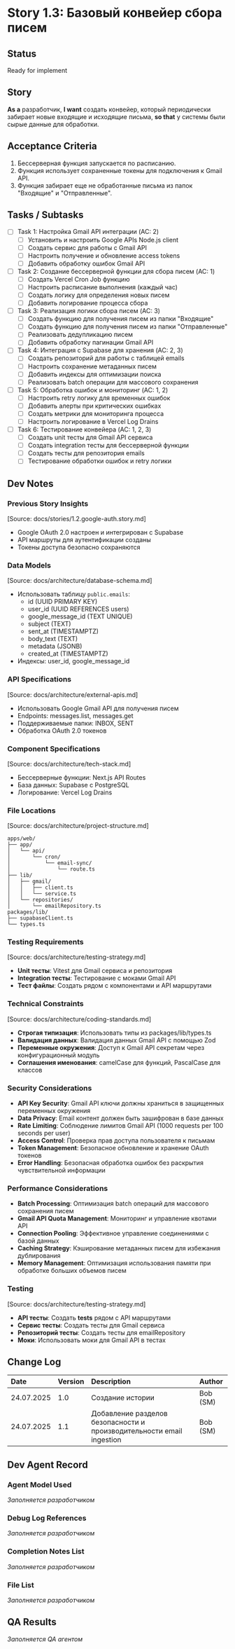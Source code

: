 # Story 1.3: Базовый конвейер сбора писем

## Status
Ready for implement

## Story
**As a** разработчик,
**I want** создать конвейер, который периодически забирает новые входящие и исходящие письма,
**so that** у системы были сырые данные для обработки.

## Acceptance Criteria
1. Бессерверная функция запускается по расписанию.
2. Функция использует сохраненные токены для подключения к Gmail API.
3. Функция забирает еще не обработанные письма из папок "Входящие" и "Отправленные".

## Tasks / Subtasks
- [ ] Task 1: Настройка Gmail API интеграции (AC: 2)
  - [ ] Установить и настроить Google APIs Node.js client
  - [ ] Создать сервис для работы с Gmail API
  - [ ] Настроить получение и обновление access tokens
  - [ ] Добавить обработку ошибок Gmail API
- [ ] Task 2: Создание бессерверной функции для сбора писем (AC: 1)
  - [ ] Создать Vercel Cron Job функцию
  - [ ] Настроить расписание выполнения (каждый час)
  - [ ] Создать логику для определения новых писем
  - [ ] Добавить логирование процесса сбора
- [ ] Task 3: Реализация логики сбора писем (AC: 3)
  - [ ] Создать функцию для получения писем из папки "Входящие"
  - [ ] Создать функцию для получения писем из папки "Отправленные"
  - [ ] Реализовать дедупликацию писем
  - [ ] Добавить обработку пагинации Gmail API
- [ ] Task 4: Интеграция с Supabase для хранения (AC: 2, 3)
  - [ ] Создать репозиторий для работы с таблицей emails
  - [ ] Настроить сохранение метаданных писем
  - [ ] Добавить индексы для оптимизации поиска
  - [ ] Реализовать batch операции для массового сохранения
- [ ] Task 5: Обработка ошибок и мониторинг (AC: 1, 2)
  - [ ] Настроить retry логику для временных ошибок
  - [ ] Добавить алерты при критических ошибках
  - [ ] Создать метрики для мониторинга процесса
  - [ ] Настроить логирование в Vercel Log Drains
- [ ] Task 6: Тестирование конвейера (AC: 1, 2, 3)
  - [ ] Создать unit тесты для Gmail API сервиса
  - [ ] Создать integration тесты для бессерверной функции
  - [ ] Создать тесты для репозитория emails
  - [ ] Тестирование обработки ошибок и retry логики

## Dev Notes

### Previous Story Insights
[Source: docs/stories/1.2.google-auth.story.md]
- Google OAuth 2.0 настроен и интегрирован с Supabase
- API маршруты для аутентификации созданы
- Токены доступа безопасно сохраняются

### Data Models
[Source: docs/architecture/database-schema.md]
- Использовать таблицу `public.emails`:
  - id (UUID PRIMARY KEY)
  - user_id (UUID REFERENCES users)
  - google_message_id (TEXT UNIQUE)
  - subject (TEXT)
  - sent_at (TIMESTAMPTZ)
  - body_text (TEXT)
  - metadata (JSONB)
  - created_at (TIMESTAMPTZ)
- Индексы: user_id, google_message_id

### API Specifications
[Source: docs/architecture/external-apis.md]
- Использовать Google Gmail API для получения писем
- Endpoints: messages.list, messages.get
- Поддерживаемые папки: INBOX, SENT
- Обработка OAuth 2.0 токенов

### Component Specifications
[Source: docs/architecture/tech-stack.md]
- Бессерверные функции: Next.js API Routes
- База данных: Supabase с PostgreSQL
- Логирование: Vercel Log Drains

### File Locations
[Source: docs/architecture/project-structure.md]
```
apps/web/
├── app/
│   └── api/
│       └── cron/
│           └── email-sync/
│               └── route.ts
├── lib/
│   ├── gmail/
│   │   ├── client.ts
│   │   └── service.ts
│   └── repositories/
│       └── emailRepository.ts
packages/lib/
├── supabaseClient.ts
└── types.ts
```

### Testing Requirements
[Source: docs/architecture/testing-strategy.md]
- **Unit тесты**: Vitest для Gmail сервиса и репозитория
- **Integration тесты**: Тестирование с моками Gmail API
- **Тест файлы**: Создать рядом с компонентами и API маршрутами

### Technical Constraints
[Source: docs/architecture/coding-standards.md]
- **Строгая типизация**: Использовать типы из packages/lib/types.ts
- **Валидация данных**: Валидация данных Gmail API с помощью Zod
- **Переменные окружения**: Доступ к Gmail API секретам через конфигурационный модуль
- **Соглашения именования**: camelCase для функций, PascalCase для классов

### Security Considerations
- **API Key Security**: Gmail API ключи должны храниться в защищенных переменных окружения
- **Data Privacy**: Email контент должен быть зашифрован в базе данных
- **Rate Limiting**: Соблюдение лимитов Gmail API (1000 requests per 100 seconds per user)
- **Access Control**: Проверка прав доступа пользователя к письмам
- **Token Management**: Безопасное обновление и хранение OAuth токенов
- **Error Handling**: Безопасная обработка ошибок без раскрытия чувствительной информации

### Performance Considerations
- **Batch Processing**: Оптимизация batch операций для массового сохранения писем
- **Gmail API Quota Management**: Мониторинг и управление квотами API
- **Connection Pooling**: Эффективное управление соединениями с базой данных
- **Caching Strategy**: Кэширование метаданных писем для избежания дублирования
- **Memory Management**: Оптимизация использования памяти при обработке больших объемов писем

### Testing
[Source: docs/architecture/testing-strategy.md]
- **API тесты**: Создать __tests__ рядом с API маршрутами
- **Сервис тесты**: Создать тесты для Gmail сервиса
- **Репозиторий тесты**: Создать тесты для emailRepository
- **Моки**: Использовать моки для Gmail API в тестах

## Change Log
| Date | Version | Description | Author |
| :---- | :---- | :---- | :---- |
| 24.07.2025 | 1.0 | Создание истории | Bob (SM) |
| 24.07.2025 | 1.1 | Добавление разделов безопасности и производительности email ingestion | Bob (SM) |

## Dev Agent Record

### Agent Model Used
*Заполняется разработчиком*

### Debug Log References
*Заполняется разработчиком*

### Completion Notes List
*Заполняется разработчиком*

### File List
*Заполняется разработчиком*

## QA Results
*Заполняется QA агентом* 